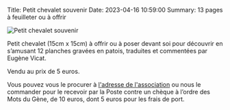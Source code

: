 Title: Petit chevalet souvenir
Date: 2023-04-16 10:59:00
Summary: 13 pages à feuilleter ou à offrir

![Petit chevalet souvenir]({static}/images/presentation_chevalet.png)

Petit chevalet (15cm x 15cm) à offrir ou à poser devant soi pour
découvrir en s’amusant 12 planches gravées en patois, traduites et
commentées par Eugène Vicat.

Vendu au prix de 5 euros.

Vous pouvez vous le procurer à [l'adresse de
l'association]({filename}/pages/contact.md) ou nous le commander pour
le recevoir par la Poste contre un chèque à l’ordre des Mots du Gène,
de 10 euros, dont 5 euros pour les frais de port.
